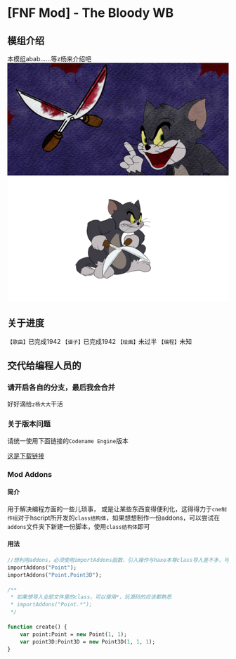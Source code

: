 # [FNF Mod] - The Bloody WB
## 模组介绍
本模组abab......等z杨来介绍吧
![](https://github.com/VapireMox/The-blood-WB--By-CNE/blob/YourDad/images/loadingMenu/1942menu.png)
![](https://github.com/VapireMox/The-blood-WB--By-CNE/blob/YourDad/source/一阶段.png)

## 关于进度
`【歌曲】`已完成1942
`【谱子】`已完成1942
`【绘画】`未过半
`【编程】`未知

## 交代给编程人员的

### 请开启各自的分支，最后我会合并
好好滴给`z杨大大`干活

### 关于版本问题
请统一使用下面链接的`Codename Engine`版本

[这是下载链接](https://github.com/MobilePorting/CodenameEngine-Mobile/actions/runs/12750679073/artifacts/2422951342)

### Mod Addons
#### 简介
用于解决编程方面的一些儿琐事， 或是让某些东西变得便利化，这得得力于`cne制作组`对于hscript所开发的`class结构体`，如果想想制作一份addons，可以尝试在`addons`文件夹下新建一份脚本，使用`class结构体`即可

#### 用法
```haxe
//想利用addons，必须使用importAddons函数，引入操作与haxe本尊class导入差不多，可看以下操作
importAddons("Point");
importAddons("Point.Point3D");

/**
 * 如果想导入全部文件里的class，可以使用*，玩源码的应该都熟悉
 * importAddons("Point.*");
 */

function create() {
    var point:Point = new Point(1, 1);
    var point3D:Point3D = new Point3D(1, 1, 1);
}
```
